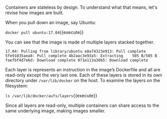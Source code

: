 Containers are stateless by design. To understand what that means, let's revise how images are built.

When you pull down an image, say Ubuntu:

`docker pull ubuntu:17.04`{{execute}}

You can see that the image is made of multiple layers stacked together.

`
17.04: Pulling from library/ubuntu
e8a74323e913: Pull complete
5fe91835aea8: Pull complete
4b2aac3e93a5: Extracting    505 B/505 B
faefbf4d7e6d: Download complete
071e113a30b5: Download complete
`

Each layer is represents an instruction in the image’s Dockerfile and all are read-only except the very last one. Each of these layers is stored in its own directory under `/var/lib/docker` on the host. To examine the layers on the filesystem:

`ls /var/lib/docker/aufs/layers`{{execute}}

Since all layers are read-only, multiple containers can share access to the same underlying image, making images smaller.
